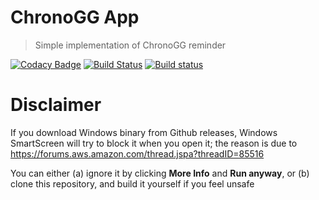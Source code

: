 # ChronoGG App

> Simple implementation of ChronoGG reminder

[![Codacy Badge](https://api.codacy.com/project/badge/Grade/8b443a30606e4a4bbcae1f0c235de4b6)](https://app.codacy.com/app/RumbleFrog/ChronoGG-App?utm_source=github.com&utm_medium=referral&utm_content=RumbleFrog/ChronoGG-App&utm_campaign=badger)
[![Build Status](https://travis-ci.org/RumbleFrog/ChronoGG-App.svg?branch=master)](https://travis-ci.org/RumbleFrog/ChronoGG-App)
[![Build status](https://ci.appveyor.com/api/projects/status/8nhbbpqanivjht9q?svg=true)](https://ci.appveyor.com/project/RumbleFrog/chronogg-app)

# Disclaimer

If you download Windows binary from Github releases, Windows SmartScreen will try to block it when you open it; the reason is due to https://forums.aws.amazon.com/thread.jspa?threadID=85516

You can either (a) ignore it by clicking **More Info** and **Run anyway**, or (b) clone this repository, and build it yourself if you feel unsafe
